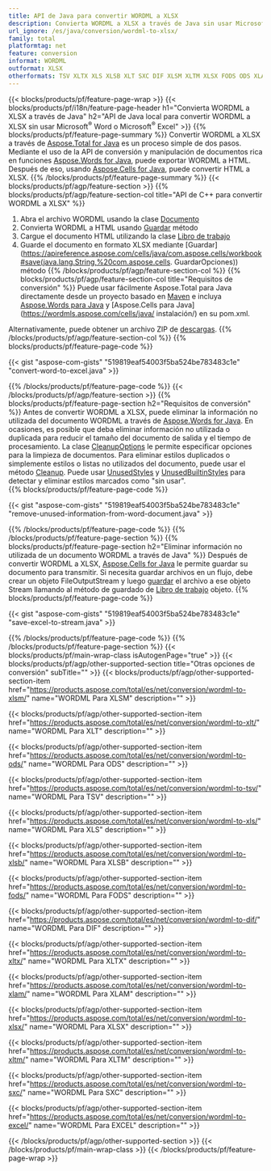 ```yaml
---
title: API de Java para convertir WORDML a XLSX
description: Convierta WORDML a XLSX a través de Java sin usar Microsoft Word o Microsoft Excel
url_ignore: /es/java/conversion/wordml-to-xlsx/
family: total
platformtag: net
feature: conversion
informat: WORDML
outformat: XLSX
otherformats: TSV XLTX XLS XLSB XLT SXC DIF XLSM XLTM XLSX FODS ODS XLAM EXCEL
---
```

{{< blocks/products/pf/feature-page-wrap >}}
{{< blocks/products/pf/i18n/feature-page-header h1="Convierta WORDML a XLSX a través de Java" h2="API de Java local para convertir WORDML a XLSX sin usar Microsoft<sup>&reg;</sup> Word o Microsoft<sup>&reg;</sup> Excel" >}}
{{% blocks/products/pf/feature-page-summary %}}
Convertir WORDML a XLSX a través de [Aspose.Total for Java](https://products.aspose.com/total/java/) es un proceso simple de dos pasos. Mediante el uso de la API de conversión y manipulación de documentos rica en funciones [Aspose.Words for Java](https://products.aspose.com/words/java/), puede exportar WORDML a HTML. Después de eso, usando [Aspose.Cells for Java](https://products.aspose.com/cells/java/), puede convertir HTML a XLSX.
{{% /blocks/products/pf/feature-page-summary  %}}
{{< blocks/products/pf/agp/feature-section >}}
{{% blocks/products/pf/agp/feature-section-col title="API de C++ para convertir WORDML a XLSX" %}}
1. Abra el archivo WORDML usando la clase [Documento](https://apireference.aspose.com/words/java/com.aspose.words/Document)
2. Convierta WORDML a HTML usando [Guardar](https://apireference.aspose.com/words/java/com.aspose.words/Document#save(java.lang.String,com.aspose.words.SaveOptions) ) método
3. Cargue el documento HTML utilizando la clase [Libro de trabajo](https://apireference.aspose.com/cells/java/com.aspose.cells/Workbook)
4. Guarde el documento en formato XLSX mediante [Guardar](https://apireference.aspose.com/cells/java/com.aspose.cells/workbook#save(java.lang.String,%20com.aspose.cells. GuardarOpciones)) método
{{% /blocks/products/pf/agp/feature-section-col %}}
{{% blocks/products/pf/agp/feature-section-col title="Requisitos de conversión" %}}
Puede usar fácilmente Aspose.Total para Java directamente desde un proyecto basado en [Maven](https://repository.aspose.com/webapp/#/artifacts/browse/tree/General/repo/com/aspose/aspose-total) e incluya [Aspose.Words para Java](https://wordmls.aspose.com/words/java/installation/) y [Aspose.Cells para Java](https://wordmls.aspose.com/cells/java/ instalación/) en su pom.xml.

Alternativamente, puede obtener un archivo ZIP de [descargas](https://downloads.aspose.com/total/java).
{{% /blocks/products/pf/agp/feature-section-col %}}
{{% blocks/products/pf/feature-page-code %}}

{{< gist "aspose-com-gists" "519819eaf54003f5ba524be783483c1e" "convert-word-to-excel.java" >}}


{{% /blocks/products/pf/feature-page-code %}}
{{< /blocks/products/pf/agp/feature-section >}}
{{% blocks/products/pf/feature-page-section  h2="Requisitos de conversión" %}}
Antes de convertir WORDML a XLSX, puede eliminar la información no utilizada del documento WORDML a través de [Aspose.Words for Java](https://products.aspose.com/words/java/). En ocasiones, es posible que deba eliminar información no utilizada o duplicada para reducir el tamaño del documento de salida y el tiempo de procesamiento. La clase [CleanupOptions](https://apireference.aspose.com/words/java/com.aspose.words/CleanupOptions) le permite especificar opciones para la limpieza de documentos. Para eliminar estilos duplicados o simplemente estilos o listas no utilizados del documento, puede usar el método [Cleanup](https://apireference.aspose.com/words/java/com.aspose.words/Document#cleanup()). Puede usar [UnusedStyles](https://apireference.aspose.com/words/java/com.aspose.words/cleanupoptions#UnusedStyles) y [UnusedBuiltinStyles](https://apireference.aspose.com/words/java/com.aspose.words/cleanupoptions#UnusedBuiltinStyles) para detectar y eliminar estilos marcados como "sin usar".  
{{% blocks/products/pf/feature-page-code %}}

{{< gist "aspose-com-gists" "519819eaf54003f5ba524be783483c1e" "remove-unused-information-from-word-document.java" >}}

{{% /blocks/products/pf/feature-page-code  %}}
{{% /blocks/products/pf/feature-page-section %}}
{{% blocks/products/pf/feature-page-section  h2="Eliminar información no utilizada de un documento WORDML a través de Java" %}}
Después de convertir WORDML a XLSX, [Aspose.Cells for Java](https://products.aspose.com/cells/java/) le permite guardar su documento para transmitir. Si necesita guardar archivos en un flujo, debe crear un objeto FileOutputStream y luego [guardar](https://apireference.aspose.com/cells/java/com.aspose.cells/workbook#save(java.io.OutputStream.%20com.aspose.cells.SaveOptions)) el archivo a ese objeto Stream llamando al método de guardado de [Libro de trabajo](https://apireference.aspose.com/cells/java/com.aspose.cells/Workbook) objeto. 
{{% blocks/products/pf/feature-page-code %}}

{{< gist "aspose-com-gists" "519819eaf54003f5ba524be783483c1e" "save-excel-to-stream.java" >}}

{{% /blocks/products/pf/feature-page-code  %}}
{{% /blocks/products/pf/feature-page-section %}}
{{< blocks/products/pf/main-wrap-class isAutogenPage="true" >}}
{{< blocks/products/pf/agp/other-supported-section title="Otras opciones de conversión" subTitle="" >}}
{{< blocks/products/pf/agp/other-supported-section-item href="https://products.aspose.com/total/es/net/conversion/wordml-to-xlsm/" name="WORDML Para XLSM" description="" >}}

{{< blocks/products/pf/agp/other-supported-section-item href="https://products.aspose.com/total/es/net/conversion/wordml-to-xlt/" name="WORDML Para XLT" description="" >}}

{{< blocks/products/pf/agp/other-supported-section-item href="https://products.aspose.com/total/es/net/conversion/wordml-to-ods/" name="WORDML Para ODS" description="" >}}

{{< blocks/products/pf/agp/other-supported-section-item href="https://products.aspose.com/total/es/net/conversion/wordml-to-tsv/" name="WORDML Para TSV" description="" >}}

{{< blocks/products/pf/agp/other-supported-section-item href="https://products.aspose.com/total/es/net/conversion/wordml-to-xls/" name="WORDML Para XLS" description="" >}}

{{< blocks/products/pf/agp/other-supported-section-item href="https://products.aspose.com/total/es/net/conversion/wordml-to-xlsb/" name="WORDML Para XLSB" description="" >}}

{{< blocks/products/pf/agp/other-supported-section-item href="https://products.aspose.com/total/es/net/conversion/wordml-to-fods/" name="WORDML Para FODS" description="" >}}

{{< blocks/products/pf/agp/other-supported-section-item href="https://products.aspose.com/total/es/net/conversion/wordml-to-dif/" name="WORDML Para DIF" description="" >}}

{{< blocks/products/pf/agp/other-supported-section-item href="https://products.aspose.com/total/es/net/conversion/wordml-to-xltx/" name="WORDML Para XLTX" description="" >}}

{{< blocks/products/pf/agp/other-supported-section-item href="https://products.aspose.com/total/es/net/conversion/wordml-to-xlam/" name="WORDML Para XLAM" description="" >}}

{{< blocks/products/pf/agp/other-supported-section-item href="https://products.aspose.com/total/es/net/conversion/wordml-to-xlsx/" name="WORDML Para XLSX" description="" >}}

{{< blocks/products/pf/agp/other-supported-section-item href="https://products.aspose.com/total/es/net/conversion/wordml-to-xltm/" name="WORDML Para XLTM" description="" >}}

{{< blocks/products/pf/agp/other-supported-section-item href="https://products.aspose.com/total/es/net/conversion/wordml-to-sxc/" name="WORDML Para SXC" description="" >}}

{{< blocks/products/pf/agp/other-supported-section-item href="https://products.aspose.com/total/es/net/conversion/wordml-to-excel/" name="WORDML Para EXCEL" description="" >}}


{{< /blocks/products/pf/agp/other-supported-section >}}
{{< /blocks/products/pf/main-wrap-class >}}
{{< /blocks/products/pf/feature-page-wrap >}}